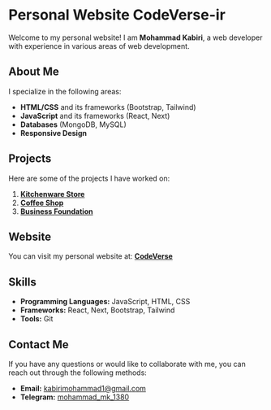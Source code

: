 # Personal Website CodeVerse-ir  

Welcome to my personal website! I am **Mohammad Kabiri**, a web developer with experience in various areas of web development.  

## About Me  

I specialize in the following areas:  
- **HTML/CSS** and its frameworks (Bootstrap, Tailwind)  
- **JavaScript** and its frameworks (React, Next)  
- **Databases** (MongoDB, MySQL)  
- **Responsive Design**  

## Projects  

Here are some of the projects I have worked on:  

1. **[Kitchenware Store](https://kitchenware.vercel.app/)**   
2. **[Coffee Shop](https://coffee-shop-zeta-two.vercel.app)**  
3. **[Business Foundation](https://business-rosy.vercel.app)**

## Website  

You can visit my personal website at: **[CodeVerse](https://codeverse.iapp.ir)**  

## Skills  

- **Programming Languages:** JavaScript, HTML, CSS  
- **Frameworks:** React, Next, Bootstrap, Tailwind  
- **Tools:** Git  

## Contact Me  

If you have any questions or would like to collaborate with me, you can reach out through the following methods:  

- **Email:** [kabirimohammad1@gmail.com](mailto:kabirimohammad1@gmail.com)  
- **Telegram:** [mohammad_mk_1380](https://t.me/mohammad_mk_1380)
